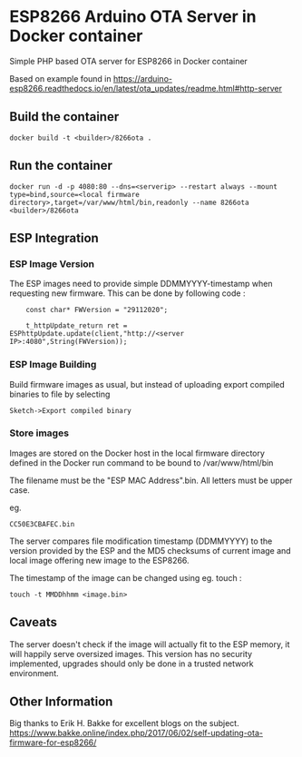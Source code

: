 # ESP8266 Arduino OTA Server in Docker container

Simple PHP based OTA server for ESP8266 in Docker container 

Based on example found in https://arduino-esp8266.readthedocs.io/en/latest/ota_updates/readme.html#http-server

## Build the container ##

```
docker build -t <builder>/8266ota .
```

## Run the container ##

```
docker run -d -p 4080:80 --dns=<serverip> --restart always --mount type=bind,source=<local firmware directory>,target=/var/www/html/bin,readonly --name 8266ota <builder>/8266ota
```

## ESP Integration ##

### ESP Image Version ###

The ESP images need to provide simple DDMMYYYY-timestamp when requesting new firmware.
This can be done by following code :

```
    const char* FWVersion = "29112020";

    t_httpUpdate_return ret = ESPhttpUpdate.update(client,"http://<server IP>:4080",String(FWVersion));

```

### ESP Image Building ###

Build firmware images as usual, but instead of uploading export compiled binaries to file by selecting

```
Sketch->Export compiled binary
```

### Store images ###

Images are stored on the Docker host in the local firmware directory defined in the Docker run command to be bound to /var/www/html/bin

The filename must be the "ESP MAC Address".bin. All letters must be upper case.

eg. 

```
CC50E3CBAFEC.bin
```

The server compares file modification timestamp (DDMMYYYY) to the version provided by the ESP and the MD5 checksums of current image and local image offering new image to the ESP8266.

The timestamp of the image can be changed using eg. touch :
```
touch -t MMDDhhmm <image.bin>
```

## Caveats ##

The server doesn't check if the image will actually fit to the ESP memory, it will happily serve oversized images.
This version has no security implemented, upgrades should only be done in a trusted network environment.

## Other Information ##

Big thanks to Erik H. Bakke for excellent blogs on the subject.
https://www.bakke.online/index.php/2017/06/02/self-updating-ota-firmware-for-esp8266/
